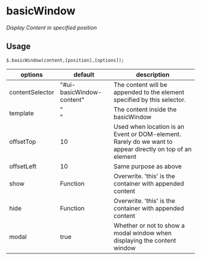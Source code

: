 # basicWindow

*Display Content in specified position* 

## Usage

    $.basicWindow(content,[position],[options]);

options         | default                                   | description
-------------   | -------------                             | -------------
contentSelector | "#ui-basicWindow-content"                 | The content will be appended to the element specified by this selector.
template        | "<div id='ui-basicWindow-content'></div>" | The content inside the basicWindow
offsetTop       | 10                                        | Used when location is an Event or DOM-element.  Rarely do we want to appear directly on top of an element
offsetLeft      | 10                                        | Same purpose as above
show            | Function                                  | Overwrite. 'this' is the container with appended content
hide            | Function                                  | Overwrite. 'this' is the container with appended content
modal           | true                                      | Whether or not to show a modal window when displaying the content window
